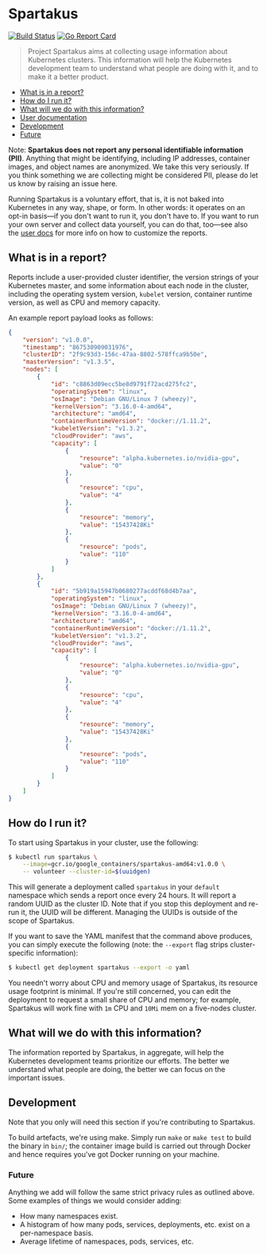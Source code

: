 # Spartakus
[![Build Status](https://travis-ci.org/kubernetes-incubator/spartakus.svg?branch=master)](https://travis-ci.org/kubernetes-incubator/spartakus)
[![Go Report Card](https://goreportcard.com/badge/github.com/kubernetes-incubator/spartakus)](https://goreportcard.com/report/github.com/kubernetes-incubator/spartakus)

> Project Spartakus aims at collecting usage information about Kubernetes clusters. This information will help the Kubernetes development team to understand what people are doing with it, and to make it a better product.

- [What is in a report?](#what-is-in-a-report)
- [How do I run it?](#how-do-i-run-it)
- [What will we do with this information?](#what-will-we-do-with-this-information)
- [User documentation](docs/)
- [Development](#development)
- [Future](#future)

Note: **Spartakus does not report any personal identifiable information (PII)**.  Anything that might be identifying, including IP addresses, container images, and object names are anonymized. We take this very seriously. If you think something we are collecting might be considered PII, please do let us know by raising an issue here.

Running Spartakus is a voluntary effort, that is, it is not baked into Kubernetes in any way, shape, or form. In other words: it operates on an opt-in basis—if you don't want to run it, you don't have to. If you want to run your own server and collect data yourself, you can do that, too—see also the [user docs](docs/) for more info on how to customize the reports.  

## What is in a report?

Reports include a user-provided cluster identifier, the version strings of your Kubernetes master, and some information about each node in the cluster, including the operating system version, `kubelet` version, container runtime version, as well as CPU and memory capacity.

An example report payload looks as follows:

```json
{
    "version": "v1.0.0",
    "timestamp": "867530909031976",
    "clusterID": "2f9c93d3-156c-47aa-8802-578ffca9b50e",
    "masterVersion": "v1.3.5",
    "nodes": [
        {
            "id": "c8863d09ecc5be8d9791f72acd275fc2",
            "operatingSystem": "linux",
            "osImage": "Debian GNU/Linux 7 (wheezy)",
            "kernelVersion": "3.16.0-4-amd64",
            "architecture": "amd64",
            "containerRuntimeVersion": "docker://1.11.2",
            "kubeletVersion": "v1.3.2",
            "cloudProvider": "aws",
            "capacity": [
                {
                    "resource": "alpha.kubernetes.io/nvidia-gpu",
                    "value": "0"
                },
                {
                    "resource": "cpu",
                    "value": "4"
                },
                {
                    "resource": "memory",
                    "value": "15437428Ki"
                },
                {
                    "resource": "pods",
                    "value": "110"
                }
            ]
        },
        {
            "id": "5b919a15947b0680277acddf68d4b7aa",
            "operatingSystem": "linux",
            "osImage": "Debian GNU/Linux 7 (wheezy)",
            "kernelVersion": "3.16.0-4-amd64",
            "architecture": "amd64",
            "containerRuntimeVersion": "docker://1.11.2",
            "kubeletVersion": "v1.3.2",
            "cloudProvider": "aws",
            "capacity": [
                {
                    "resource": "alpha.kubernetes.io/nvidia-gpu",
                    "value": "0"
                },
                {
                    "resource": "cpu",
                    "value": "4"
                },
                {
                    "resource": "memory",
                    "value": "15437428Ki"
                },
                {
                    "resource": "pods",
                    "value": "110"
                }
            ]
        }
    ]
}
```

## How do I run it?

To start using Spartakus in your cluster, use the following:

```bash
$ kubectl run spartakus \
    --image=gcr.io/google_containers/spartakus-amd64:v1.0.0 \
    -- volunteer --cluster-id=$(uuidgen)
```

This will generate a deployment called `spartakus` in your `default`
namespace which sends a report once every 24 hours. It will report a random
UUID as the cluster ID. Note that if you stop this deployment and re-run
it, the UUID will be different. Managing the UUIDs is outside of the scope of Spartakus.

If you want to save the YAML manifest that the command above produces, you can simply execute the following (note: the `--export` flag strips cluster-specific information):

```bash
$ kubectl get deployment spartakus --export -o yaml
```

You needn't worry about CPU and memory usage of Spartakus, its resource usage footprint is minimal. If you're still concerned, you can edit the deployment to request a small share of CPU and memory; for example, Spartakus will work fine with `1m` CPU and `10Mi` mem on a five-nodes cluster.

## What will we do with this information?

The information reported by Spartakus, in aggregate, will help the Kubernetes development teams prioritize our efforts. The better we understand what people are doing, the better we can focus on the important issues.

## Development

Note that you only will need this section if you're contributing to Spartakus.

To build artefacts, we're using make. Simply run `make` or `make test` to build the binary in `bin/`; the container image build is carried out through Docker and hence requires you've got Docker running on your machine.

### Future

Anything we add will follow the same strict privacy rules as outlined above.  Some examples of things we would consider adding:

- How many namespaces exist.
- A histogram of how many pods, services, deployments, etc. exist on a per-namespace basis.
- Average lifetime of namespaces, pods, services, etc.